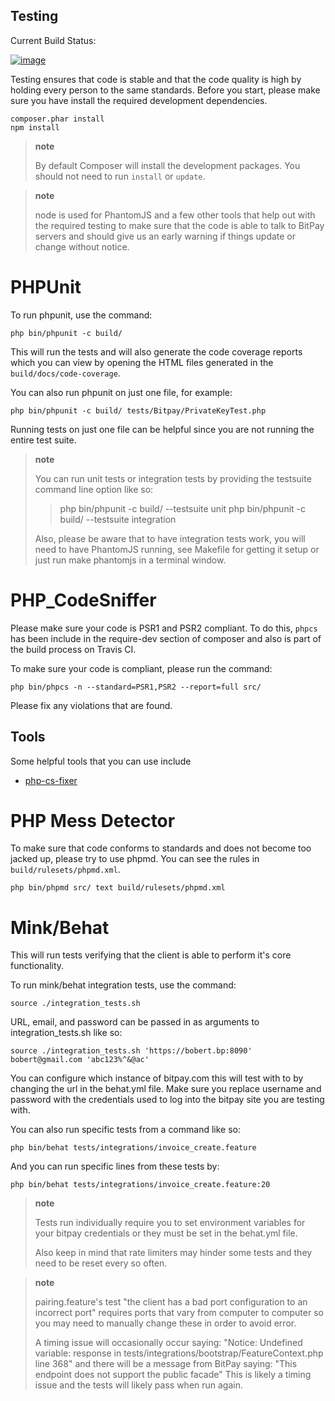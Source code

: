 ##  Testing
Current Build Status:

[![image](https://travis-ci.org/bitpay/php-bitpay-client.svg?branch=master)](https://travis-ci.org/bitpay/php-bitpay-client)

Testing ensures that code is stable and that the code quality is high by
holding every person to the same standards. Before you start, please
make sure you have install the required development dependencies.

``` {.sourceCode .bash}
composer.phar install
npm install
```

> **note**
>
> By default Composer will install the development packages. You should
> not need to run `install` or `update`.

> **note**
>
> node is used for PhantomJS and a few other tools that help out with
> the required testing to make sure that the code is able to talk to
> BitPay servers and should give us an early warning if things update or
> change without notice.

PHPUnit
=======

To run phpunit, use the command:

``` {.sourceCode .bash}
php bin/phpunit -c build/
```

This will run the tests and will also generate the code coverage reports
which you can view by opening the HTML files generated in the
`build/docs/code-coverage`.

You can also run phpunit on just one file, for example:

``` {.sourceCode .bash}
php bin/phpunit -c build/ tests/Bitpay/PrivateKeyTest.php
```

Running tests on just one file can be helpful since you are not running
the entire test suite.

> **note**
>
> You can run unit tests or integration tests by providing the testsuite
> command line option like so:
>
> > php bin/phpunit -c build/ --testsuite unit php bin/phpunit -c
> > build/ --testsuite integration
>
> Also, please be aware that to have integration tests work, you will
> need to have PhantomJS running, see Makefile for getting it setup or
> just run make phantomjs in a terminal window.

PHP\_CodeSniffer
================

Please make sure your code is PSR1 and PSR2 compliant. To do this,
`phpcs` has been include in the require-dev section of composer and also
is part of the build process on Travis CI.

To make sure your code is compliant, please run the command:

``` {.sourceCode .bash}
php bin/phpcs -n --standard=PSR1,PSR2 --report=full src/
```

Please fix any violations that are found.

Tools
-----

Some helpful tools that you can use include

-   [php-cs-fixer](https://github.com/fabpot/PHP-CS-Fixer)

PHP Mess Detector
=================

To make sure that code conforms to standards and does not become too
jacked up, please try to use phpmd. You can see the rules in
`build/rulesets/phpmd.xml`.

``` {.sourceCode .bash}
php bin/phpmd src/ text build/rulesets/phpmd.xml
```

Mink/Behat
==========

This will run tests verifying that the client is able to perform it's
core functionality.

To run mink/behat integration tests, use the command:

``` {.sourceCode .bash}
source ./integration_tests.sh
```

URL, email, and password can be passed in as arguments to
integration\_tests.sh like so:

``` {.sourceCode .}
source ./integration_tests.sh 'https://bobert.bp:8090' bobert@gmail.com 'abc123%^&@ac'
```

You can configure which instance of bitpay.com this will test with to by
changing the url in the behat.yml file. Make sure you replace username
and password with the credentials used to log into the bitpay site you
are testing with.

You can also run specific tests from a command like so:

``` {.sourceCode .bash}
php bin/behat tests/integrations/invoice_create.feature
```

And you can run specific lines from these tests by:

``` {.sourceCode .bash}
php bin/behat tests/integrations/invoice_create.feature:20
```

> **note**
>
> Tests run individually require you to set environment variables for
> your bitpay credentials or they must be set in the behat.yml file.
>
> Also keep in mind that rate limiters may hinder some tests and they
> need to be reset every so often.

> **note**
>
> pairing.feature's test "the client has a bad port configuration to an
> incorrect port" requires ports that vary from computer to computer so
> you may need to manually change these in order to avoid error.
>
> A timing issue will occasionally occur saying: "Notice: Undefined
> variable: response in tests/integrations/bootstrap/FeatureContext.php
> line 368" and there will be a message from BitPay saying: "This
> endpoint does not support the public facade" This is likely a timing
> issue and the tests will likely pass when run again.
